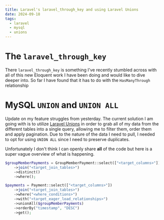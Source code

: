 ```yaml
---
title: Laravel's laravel_through_key and using Laravel Unions
date: 2024-09-18
tags:
  - laravel
  - mysql
  - unions
---
```

# The `laravel_through_key`
There `laravel_through_key` is something I've recently stumbled across with all of this new Eloquent work I have been doing and would like to dive deeper into. So far I have found that it has to do with the `HasManyThrough` relationship

# MySQL `UNION` and `UNION ALL`
Update on my feature struggles from yesterday. The current solution I am going with is to utilize 
[Laravel Unions](https://laravel.com/docs/11.x/queries#unions) in order to grab all of my data from the different tables into a single query, allowing me to filter them, order them and apply pagination.  Due to the nature of the data I need to pull, I needed to opt for using `UNION ALL` since I need to preserve duplicates. 

Unfortunately I don't think I can openly share **all** of the code but here is a super vague overview of what is happening.
```php
$groupMemberPayments = GroupMemberPayment::select(["<target_columns>"])  
    ->join("<target_join_tables>")
    ->distinct()  
    ->where();  

$payments = Payment::select(["<target_columns>"])  
    ->join("<target_join_tables>")  
    ->where("<where_conditions>")  
    ->with("<target_eager_load_relationships>")  
    ->unionAll($groupMemberPayments)  
    ->orderBy("timestamp", "DESC")  
    ->get();
```